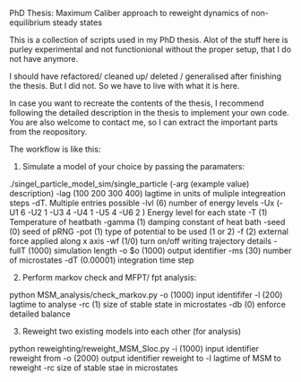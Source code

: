 PhD Thesis: Maximum Caliber approach to reweight dynamics of non-equilibrium steady states


This is a collection of scripts used in my PhD thesis. Alot of the stuff here is purley experimental and not functionional without the proper setup, that I do not have anymore. 

I should have refactored/ cleaned up/ deleted / generalised after finishing the thesis. But I did not. So we have to live with what it is here. 

In case you want to recreate the contents of the thesis, I recommend following the detailed description in the thesis to implement your own code. You are also  welcome to contact me, so I can extract the important parts from the reopository. 

The workflow is like this: 
1. Simulate a model of your choice by  passing the paramaters: 


./singel_particle_model_sim/single_particle (-arg (example value) description)
-lag (100 200 300 400) lagtime in units of muliple integreation steps -dT. Multiple entries possible 
-lvl (6) number of energy levels 
-Ux (-U1 6 -U2 1 -U3 4 -U4 1 -U5 4 -U6 2 ) Energy level for each state 
-T (1) Temperature of heatbath
-gamma (1) damping constant of heat bath
-seed (0) seed of pRNG
-pot (1) type of potential to be used  (1 or 2)
-f (2) external force applied along x axis 
-wf (1/0) turn on/off writing trajectory details
-fullT (1000)  simulation length
-o $o (1000) output identifier
-ms (30)  number of microstates
-dT (0.00001) integration time step


2. Perform markov check and MFPT/ fpt analysis:  

python MSM_analysis/check_markov.py
-o (1000) input identififer
-l (200) lagtime to analyse
-rc (1) size of stable state in microstates
-db (0) enforce detailed balance

3. Reweight two existing models into each other (for analysis) 

python reweighting/reweight_MSM_Sloc.py 
-i (1000) input identifier reweight from
-o (2000) output identifier reweight to 
-l lagtime of MSM to reweight
-rc size of stable stae in microstates 


